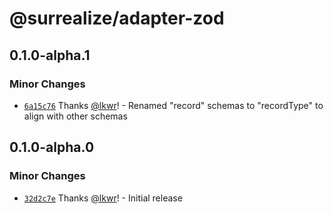 # @surrealize/adapter-zod

## 0.1.0-alpha.1

### Minor Changes

- [`6a15c76`](https://github.com/surrealize/surrealize/commit/6a15c76f5238f17cf2ea5822ca27fe4d9e1977dc) Thanks [@lkwr](https://github.com/lkwr)! - Renamed "record" schemas to "recordType" to align with other schemas

## 0.1.0-alpha.0

### Minor Changes

- [`32d2c7e`](https://github.com/surrealize/surrealize/commit/32d2c7e10713c6c07a8119f319edbc0c149e4eb3) Thanks [@lkwr](https://github.com/lkwr)! - Initial release
